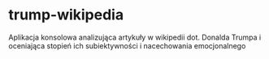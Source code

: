 # trump-wikipedia
Aplikacja konsolowa analizująca artykuły w wikipedii dot. Donalda Trumpa i oceniająca stopień ich subiektywności i nacechowania emocjonalnego

